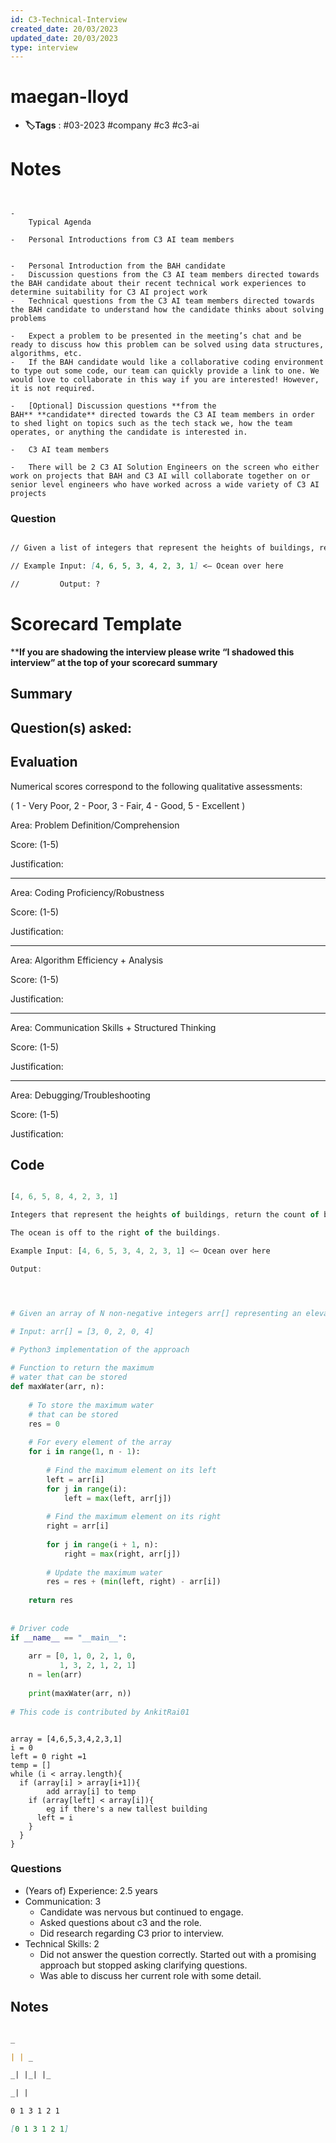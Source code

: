 ```yaml
---
id: C3-Technical-Interview
created_date: 20/03/2023
updated_date: 20/03/2023
type: interview
---
```


# maegan-lloyd

- **🏷️Tags** : #03-2023 #company #c3 #c3-ai 
[](#anki-card)

# Notes

```


-     
    Typical Agenda

-   Personal Introductions from C3 AI team members


-   Personal Introduction from the BAH candidate
-   Discussion questions from the C3 AI team members directed towards the BAH candidate about their recent technical work experiences to determine suitability for C3 AI project work
-   Technical questions from the C3 AI team members directed towards the BAH candidate to understand how the candidate thinks about solving problems

-   Expect a problem to be presented in the meeting’s chat and be ready to discuss how this problem can be solved using data structures, algorithms, etc.
-   If the BAH candidate would like a collaborative coding environment to type out some code, our team can quickly provide a link to one. We would love to collaborate in this way if you are interested! However, it is not required.

-   [Optional] Discussion questions **from the BAH** **candidate** directed towards the C3 AI team members in order to shed light on topics such as the tech stack we, how the team operates, or anything the candidate is interested in.

-   C3 AI team members

-   There will be 2 C3 AI Solution Engineers on the screen who either work on projects that BAH and C3 AI will collaborate together on or senior level engineers who have worked across a wide variety of C3 AI projects

```

### Question

```md

// Given a list of integers that represent the heights of buildings, return the count of buildings that have an “ocean view” from the top floor. The ocean is off to the right of the buildings. 

// Example Input: [4, 6, 5, 3, 4, 2, 3, 1] <— Ocean over here 

//         Output: ?

```

# Scorecard Template

****If you are shadowing the interview please write “I shadowed this interview” at the top of your scorecard summary**

## Summary

## Question(s) asked:

## Evaluation

Numerical scores correspond to the following qualitative assessments:

( 1 - Very Poor, 2 - Poor, 3 - Fair, 4 - Good, 5 - Excellent )

Area: Problem Definition/Comprehension

Score: (1-5)

Justification:

---

Area: Coding Proficiency/Robustness

Score: (1-5)

Justification:

---

Area: Algorithm Efficiency + Analysis

Score: (1-5)

Justification:

---

Area: Communication Skills + Structured Thinking

Score: (1-5)

Justification:

---

Area: Debugging/Troubleshooting

Score: (1-5)

Justification:

## Code

```ts

[4, 6, 5, 8, 4, 2, 3, 1]

Integers that represent the heights of buildings, return the count of buildings that have an “ocean view” from the top floor. 

The ocean is off to the right of the buildings.

Example Input: [4, 6, 5, 3, 4, 2, 3, 1] <— Ocean over here

Output: 




```

```python

# Given an array of N non-negative integers arr[] representing an elevation map where the width of each bar is 1, compute how much water it is able to trap after raining.

# Input: arr[] = [3, 0, 2, 0, 4]

# Python3 implementation of the approach
  
# Function to return the maximum
# water that can be stored
def maxWater(arr, n):
  
    # To store the maximum water
    # that can be stored
    res = 0
  
    # For every element of the array
    for i in range(1, n - 1):
  
        # Find the maximum element on its left
        left = arr[i]
        for j in range(i):
            left = max(left, arr[j])
  
        # Find the maximum element on its right
        right = arr[i]
  
        for j in range(i + 1, n):
            right = max(right, arr[j])
  
        # Update the maximum water
        res = res + (min(left, right) - arr[i])
  
    return res
  
  
# Driver code
if __name__ == "__main__":
  
    arr = [0, 1, 0, 2, 1, 0,
           1, 3, 2, 1, 2, 1]
    n = len(arr)
  
    print(maxWater(arr, n))
  
# This code is contributed by AnkitRai01


```

```

array = [4,6,5,3,4,2,3,1]
i = 0
left = 0 right =1
temp = []
while (i < array.length){
  if (array[i] > array[i+1]){
        add array[i] to temp
    if (array[left] < array[i]){
        eg if there's a new tallest building
      left = i
    }
  }
}
```


### Questions

-   (Years of) Experience: 2.5 years
-   Communication: 3 
    - Candidate was nervous but continued to engage.  
    - Asked questions about c3 and the role. 
    - Did research regarding C3 prior to interview. 
-   Technical Skills: 2
    - Did not answer the question correctly. Started out with a promising approach but stopped asking clarifying questions. 
    - Was able to discuss her current role with some detail. 


## Notes


```md

_

| | _

_| |_| |_

_| |

0 1 3 1 2 1

[0 1 3 1 2 1]

```
